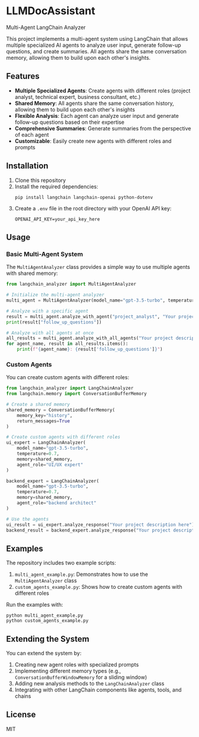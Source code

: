 # LLMDocAssistant

Multi-Agent LangChain Analyzer

This project implements a multi-agent system using LangChain that allows multiple specialized AI agents to analyze user input, generate follow-up questions, and create summaries. All agents share the same conversation memory, allowing them to build upon each other's insights.

## Features

- **Multiple Specialized Agents**: Create agents with different roles (project analyst, technical expert, business consultant, etc.)
- **Shared Memory**: All agents share the same conversation history, allowing them to build upon each other's insights
- **Flexible Analysis**: Each agent can analyze user input and generate follow-up questions based on their expertise
- **Comprehensive Summaries**: Generate summaries from the perspective of each agent
- **Customizable**: Easily create new agents with different roles and prompts

## Installation

1. Clone this repository
2. Install the required dependencies:
   ```
   pip install langchain langchain-openai python-dotenv
   ```
3. Create a `.env` file in the root directory with your OpenAI API key:
   ```
   OPENAI_API_KEY=your_api_key_here
   ```

## Usage

### Basic Multi-Agent System

The `MultiAgentAnalyzer` class provides a simple way to use multiple agents with shared memory:

```python
from langchain_analyzer import MultiAgentAnalyzer

# Initialize the multi-agent analyzer
multi_agent = MultiAgentAnalyzer(model_name="gpt-3.5-turbo", temperature=0.7)

# Analyze with a specific agent
result = multi_agent.analyze_with_agent("project_analyst", "Your project description here")
print(result["follow_up_questions"])

# Analyze with all agents at once
all_results = multi_agent.analyze_with_all_agents("Your project description here")
for agent_name, result in all_results.items():
    print(f"{agent_name}: {result['follow_up_questions']}")
```

### Custom Agents

You can create custom agents with different roles:

```python
from langchain_analyzer import LangChainAnalyzer
from langchain.memory import ConversationBufferMemory

# Create a shared memory
shared_memory = ConversationBufferMemory(
    memory_key="history",
    return_messages=True
)

# Create custom agents with different roles
ui_expert = LangChainAnalyzer(
    model_name="gpt-3.5-turbo",
    temperature=0.7,
    memory=shared_memory,
    agent_role="UI/UX expert"
)

backend_expert = LangChainAnalyzer(
    model_name="gpt-3.5-turbo",
    temperature=0.7,
    memory=shared_memory,
    agent_role="backend architect"
)

# Use the agents
ui_result = ui_expert.analyze_response("Your project description here")
backend_result = backend_expert.analyze_response("Your project description here")
```

## Examples

The repository includes two example scripts:

1. `multi_agent_example.py`: Demonstrates how to use the `MultiAgentAnalyzer` class
2. `custom_agents_example.py`: Shows how to create custom agents with different roles

Run the examples with:

```
python multi_agent_example.py
python custom_agents_example.py
```

## Extending the System

You can extend the system by:

1. Creating new agent roles with specialized prompts
2. Implementing different memory types (e.g., `ConversationBufferWindowMemory` for a sliding window)
3. Adding new analysis methods to the `LangChainAnalyzer` class
4. Integrating with other LangChain components like agents, tools, and chains

## License

MIT
